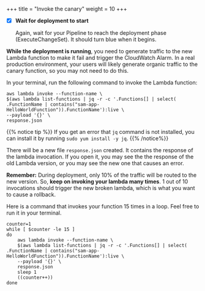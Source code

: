 +++
title = "Invoke the canary"
weight = 10
+++

* [x] **Wait for deployment to start**

    Again, wait for your Pipeline to reach the deployment phase (ExecuteChangeSet). It should turn blue when it begins.

**While the deployment is running**, you need to generate traffic to the new Lambda function to make it fail and trigger the CloudWatch Alarm. In a real production environment, your users will likely generate organic traffic to the canary function, so you may not need to do this.

In your terminal, run the following command to invoke the Lambda function:

```
aws lambda invoke --function-name \
$(aws lambda list-functions | jq -r -c '.Functions[] | select( .FunctionName | contains("sam-app-HelloWorldFunction")).FunctionName'):live \
--payload '{}' \
response.json
```

{{% notice tip %}}
If you get an error that `jq` command is not installed, you can install it by running `sudo yum install -y jq`.
{{% /notice%}}

There will be a new file `response.json` created. It contains the response of the lambda invocation. If you open it, you may see the the response of the old Lambda version, or you may see the new one that causes an error. 

**Remember:** During deployment, only 10% of the traffic will be routed to the new version. So, **keep on invoking your lambda many times**. 1 out of 10 invocations should trigger the new broken lambda, which is what you want to cause a rollback.

Here is a command that invokes your function 15 times in a loop. Feel free to run it in your terminal.

```
counter=1
while [ $counter -le 15 ]
do
    aws lambda invoke --function-name \
    $(aws lambda list-functions | jq -r -c '.Functions[] | select( .FunctionName | contains("sam-app-HelloWorldFunction")).FunctionName'):live \
    --payload '{}' \
    response.json
    sleep 1
    ((counter++))
done
```